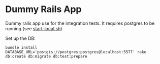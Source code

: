 # Dummy Rails App

Dummy rails app use for the integration tests.
It requires postgres to be running (see [start-local.sh](../../start-local-db.sh))

Set up the DB:
```
bundle install
DATABASE_URL='postgis://postgres:postgres@localhost:5577' rake db:create db:migrate db:test:prepare
```
